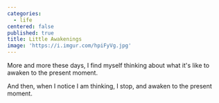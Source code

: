 ```yaml
---
categories:
  - life
centered: false
published: true
title: Little Awakenings
image: 'https://i.imgur.com/hpiFyVg.jpg'
---
```

More and more these days,
I find myself thinking about what it's like
to awaken to the present moment.

And then,
when I notice I am thinking,
I stop, 
and awaken to the present moment.
